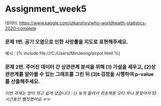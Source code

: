 # Assignment_week5

데이터: https://www.kaggle.com/utkarshxy/who-worldhealth-statistics-2020-complete

### 문제 1번. 공기 오염으로 인한 사망률을 지도로 표현해주세요.   
예시 : {% include file:///C:/Users/MinJeong/airpol.html %}

### 문제 2번. 주어진 데이터 간 상관관계 분석을 위해 (1) 가설을 세우고, (2)상관관계를 알아볼 수 있는 그래프를 그린 뒤 (3)t 검정을 시행하여 p-value를 산출해주세요.

_이번 과제는 양이 적고 쉽게 냈습니다 :-)) 늦게 올려서 죄송해용 오타 하나 못찾아서 10시간동안 뻘짓했어요 ㅠㅠ_
